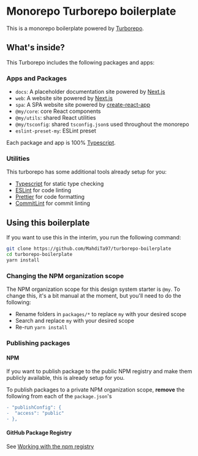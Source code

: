 # Monorepo Turborepo boilerplate

This is a monorepo boilerplate powered by [Turborepo](https://turborepo.org/).

## What's inside?

This Turborepo includes the following packages and apps:

### Apps and Packages

- `docs`: A placeholder documentation site powered by [Next.js](https://nextjs.org)
- `web`: A website site powered by [Next.js](https://nextjs.org)
- `spa`: A SPA website site powered by [create-react-app](https://create-react-app.dev/)
- `@my/core`: core React components
- `@my/utils`: shared React utilities
- `@my/tsconfig`: shared `tsconfig.json`s used throughout the monorepo
- `eslint-preset-my`: ESLint preset

Each package and app is 100% [Typescript](https://www.typescriptlang.org/).

### Utilities

This turborepo has some additional tools already setup for you:

- [Typescript](https://www.typescriptlang.org/) for static type checking
- [ESLint](https://eslint.org/) for code linting
- [Prettier](https://prettier.io) for code formatting
- [CommitLint](https://commitlint.js.org/#/) for commit linting

## Using this boilerplate

If you want to use this in the interim, you run the following command:

```sh
git clone https://github.com/MahdiTa97/turborepo-boilerplate
cd turborepo-boilerplate
yarn install
```

### Changing the NPM organization scope

The NPM organization scope for this design system starter is `@my`. To change this, it's a bit manual at the moment, but you'll need to do the following:

- Rename folders in `packages/*` to replace `my` with your desired scope
- Search and replace `my` with your desired scope
- Re-run `yarn install`

### Publishing packages

#### NPM

If you want to publish package to the public NPM registry and make them publicly available, this is already setup for you.

To publish packages to a private NPM organization scope, **remove** the following from each of the `package.json`'s

```diff
- "publishConfig": {
-  "access": "public"
- },
```

#### GitHub Package Registry

See [Working with the npm registry](https://docs.github.com/en/packages/working-with-a-github-packages-registry/working-with-the-npm-registry#publishing-a-package-using-publishconfig-in-the-packagejson-file)
